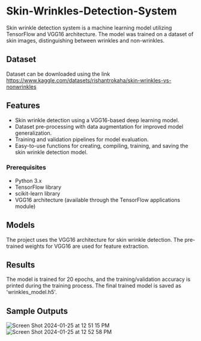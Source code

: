 # Skin-Wrinkles-Detection-System
Skin wrinkle detection system is a machine learning model utilizing TensorFlow and VGG16 architecture. The model was trained on a dataset of skin images, distinguishing between wrinkles and non-wrinkles.

## Dataset
Dataset can be downloaded using the link https://www.kaggle.com/datasets/rishantrokaha/skin-wrinkles-vs-nonwrinkles

## Features

- Skin wrinkle detection using a VGG16-based deep learning model.
- Dataset pre-processing with data augmentation for improved model generalization.
- Training and validation pipelines for model evaluation.
- Easy-to-use functions for creating, compiling, training, and saving the skin wrinkle detection model.

### Prerequisites

- Python 3.x
- TensorFlow library
- scikit-learn library
- VGG16 architecture (available through the TensorFlow applications module)

## Models

The project uses the VGG16 architecture for skin wrinkle detection. The pre-trained weights for VGG16 are used for feature extraction.

## Results

The model is trained for 20 epochs, and the training/validation accuracy is printed during the training process. The final trained model is saved as 'wrinkles_model.h5'.

## Sample Outputs
![Screen Shot 2024-01-25 at 12 51 15 PM](https://github.com/VRAJ-07/Skin-Wrinkles-Detection-System/assets/86062890/37151199-628b-48e9-897d-2584d8484c1e)
![Screen Shot 2024-01-25 at 12 52 58 PM](https://github.com/VRAJ-07/Skin-Wrinkles-Detection-System/assets/86062890/76c2dc2b-ef1c-45f1-9fa7-ef91a3829b14)

